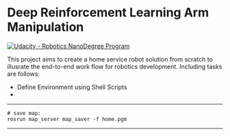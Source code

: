 # Deep Reinforcement Learning Arm Manipulation

[![Udacity - Robotics NanoDegree Program](https://s3-us-west-1.amazonaws.com/udacity-robotics/Extra+Images/RoboND_flag.png)](https://www.udacity.com/robotics)

[//]: # (Written by Ge Yao, 8th, April, 2019)

This project aims to create a home service robot solution from scratch to illusrate the end-to-end work flow for robotics development. Including tasks are follows:

* Define Environment using Shell Scripts
* 

---

```shell
# save map:
rosrun map_server map_saver -f home.pgm
```

---
